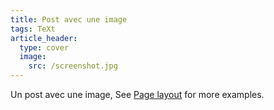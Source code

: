 ```yaml
---
title: Post avec une image
tags: TeXt
article_header:
  type: cover
  image:
    src: /screenshot.jpg
---
```

Un post avec une image, See [Page layout](https://kitian616.github.io/jekyll-TeXt-theme/samples.html#page-layout) for more examples.

<!--more-->
